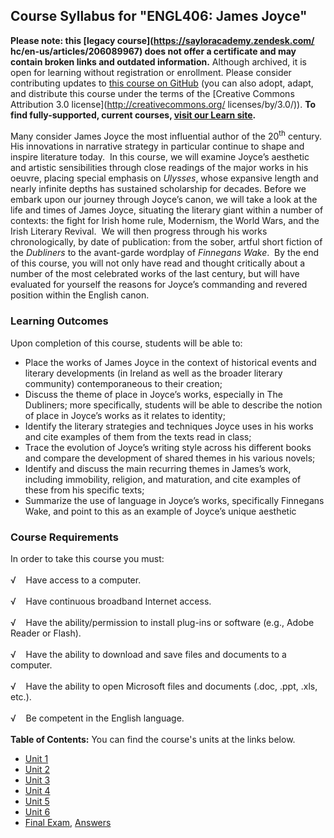 Course Syllabus for "ENGL406: James Joyce"
------------------------------------------

**Please note: this [legacy course](https://sayloracademy.zendesk.com/
hc/en-us/articles/206089967) does not offer a certificate and may contain 
broken links and outdated information.** Although archived, it is open 
for learning without registration or enrollment. Please consider contributing 
updates to [this course on GitHub](https://github.com/saylordotorg/course_engl406) 
(you can also adopt, adapt, and distribute this course under the terms of 
the [Creative Commons Attribution 3.0 license](http://creativecommons.org/
licenses/by/3.0/)). **To find fully-supported, current courses, [visit our 
Learn site](https://learn.saylor.org).**

Many consider James Joyce the most influential author of the
20<sup>th</sup> century.  His innovations in narrative strategy in
particular continue to shape and inspire literature today.  In this
course, we will examine Joyce’s aesthetic and artistic sensibilities
through close readings of the major works in his oeuvre, placing special
emphasis on *Ulysses*, whose expansive length and nearly infinite depths
has sustained scholarship for decades. Before we embark upon our journey
through Joyce’s canon, we will take a look at the life and times of
James Joyce, situating the literary giant within a number of contexts:
the fight for Irish home rule, Modernism, the World Wars, and the Irish
Literary Revival.  We will then progress through his works
chronologically, by date of publication: from the sober, artful short
fiction of the *Dubliners* to the avant-garde wordplay of *Finnegans
Wake*.  By the end of this course, you will not only have read and
thought critically about a number of the most celebrated works of the
last century, but will have evaluated for yourself the reasons for
Joyce’s commanding and revered position within the English canon.

### Learning Outcomes

Upon completion of this course, students will be able to:  
  

-   Place the works of James Joyce in the context of historical events
    and literary developments (in Ireland as well as the broader
    literary community) contemporaneous to their creation;
-   Discuss the theme of place in Joyce’s works, especially in The
    Dubliners; more specifically, students will be able to describe the
    notion of place in Joyce’s works as it relates to identity;
-   Identify the literary strategies and techniques Joyce uses in his
    works and cite examples of them from the texts read in class;
-   Trace the evolution of Joyce’s writing style across his different
    books and compare the development of shared themes in his various
    novels;
-   Identify and discuss the main recurring themes in James’s work,
    including immobility, religion, and maturation, and cite examples of
    these from his specific texts;
-   Summarize the use of language in Joyce’s works, specifically
    Finnegans Wake, and point to this as an example of Joyce’s unique
    aesthetic

### Course Requirements

In order to take this course you must:  
    
 √    Have access to a computer.  
    
 √    Have continuous broadband Internet access.  
    
 √    Have the ability/permission to install plug-ins or software (e.g.,
Adobe Reader or Flash).  
    
 √    Have the ability to download and save files and documents to a
computer.  
    
 √    Have the ability to open Microsoft files and documents (.doc,
.ppt, .xls, etc.).  
    
 √    Be competent in the English language.  
        
**Table of Contents:** You can find the course's units at the links below.

- [Unit 1](https://legacy.saylor.org/engl406/Unit01/)
- [Unit 2](https://legacy.saylor.org/engl406/Unit02/)
- [Unit 3](https://legacy.saylor.org/engl406/Unit03/)
- [Unit 4](https://legacy.saylor.org/engl406/Unit04/)
- [Unit 5](https://legacy.saylor.org/engl406/Unit05/)
- [Unit 6](https://legacy.saylor.org/engl406/Unit06/)
- [Final Exam](http://saylordotorg.github.io/LegacyExams/ENGL/ENGL406/ENGL406-FinalExam.html), [Answers](http://saylordotorg.github.io/LegacyExams/ENGL/ENGL406/ENGL406-FinalExam-Answers.html)
